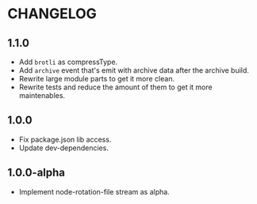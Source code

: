 # CHANGELOG

## 1.1.0
- Add `brotli` as compressType.
- Add `archive` event that's emit with archive data after the archive build.
- Rewrite large module parts to get it more clean.
- Rewrite tests and reduce the amount of them to get it more maintenables.

## 1.0.0
- Fix package.json lib access.
- Update dev-dependencies.

## 1.0.0-alpha
- Implement node-rotation-file stream as alpha.
